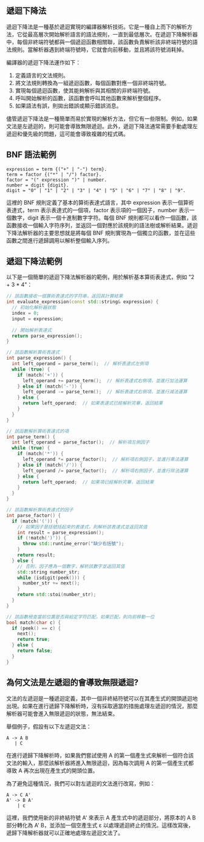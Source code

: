 ## 遞迴下降法

遞迴下降法是一種基於遞迴實現的編譯器解析技術。它是一種自上而下的解析方法，它從最高層次開始解析語言的語法規則，一直到最低層次。在遞迴下降解析器中，每個非終端符號都與一個遞迴函數相關聯，該函數負責解析該非終端符號的語法規則。當解析器遇到終端符號時，它就會向前移動，並且將該符號消耗掉。

編譯器的遞迴下降法運作如下：

1. 定義語言的文法規則。
2. 將文法規則轉換為一組遞迴函數，每個函數對應一個非終端符號。
3. 實現每個遞迴函數，使其能夠解析與其相關的非終端符號。
4. 呼叫開始解析的函數，該函數會呼叫其他函數來解析整個程序。
5. 如果語法有誤，則拋出錯誤或顯示錯誤消息。

儘管遞迴下降法是一種簡單而易於實現的解析方法，但它有一些限制。例如，如果文法是左遞迴的，則可能會導致無限遞迴。此外，遞迴下降法通常需要手動處理左遞迴和優先級的問題，這可能會導致複雜的程式碼。

## BNF 語法範例

```bnf
expression = term {("+" | "-") term}.
term = factor {("*" | "/") factor}.
factor = "(" expression ")" | number.
number = digit {digit}.
digit = "0" | "1" | "2" | "3" | "4" | "5" | "6" | "7" | "8" | "9".
```

這裡的 BNF 規則定義了基本的算術表達式語言，其中 expression 表示一個算術表達式，term 表示表達式的一個項，factor 表示項的一個因子，number 表示一個數字，digit 表示一個十進制數字字符。每個 BNF 規則都可以看作一個函數，該函數接收一個輸入字符序列，並返回一個對應於該規則的語法樹或解析結果。遞迴下降法解析器的主要思想就是將每個 BNF 規則實現為一個獨立的函數，並在這些函數之間進行遞歸調用以解析整個輸入序列。

## 遞迴下降法範例

以下是一個簡單的遞迴下降法解析器的範例，用於解析基本算術表達式，例如 "2 + 3 * 4"：

```cpp
// 該函數接收一個算術表達式的字符串，返回其計算結果
int evaluate_expression(const std::string& expression) {
  // 初始化解析器狀態
  index = 0;
  input = expression;
  
  // 開始解析表達式
  return parse_expression();
}

// 該函數解析算術表達式
int parse_expression() {
  int left_operand = parse_term();  // 解析表達式左側項
  while (true) {
    if (match('+')) {
      left_operand += parse_term();  // 解析表達式右側項，並進行加法運算
    } else if (match('-')) {
      left_operand -= parse_term();  // 解析表達式右側項，並進行減法運算
    } else {
      return left_operand;  // 如果表達式已經解析完畢，返回結果
    }
  }
}

// 該函數解析算術表達式的項
int parse_term() {
  int left_operand = parse_factor();  // 解析項左側因子
  while (true) {
    if (match('*')) {
      left_operand *= parse_factor();  // 解析項右側因子，並進行乘法運算
    } else if (match('/')) {
      left_operand /= parse_factor();  // 解析項右側因子，並進行除法運算
    } else {
      return left_operand;  // 如果項已經解析完畢，返回結果
    }
  }
}

// 該函數解析算術表達式的因子
int parse_factor() {
  if (match('(')) {
    // 如果因子是括號括起來的表達式，則解析該表達式並返回其值
    int result = parse_expression();
    if (!match(')')) {
      throw std::runtime_error("缺少右括號");
    }
    return result;
  } else {
    // 否則，因子應為一個數字，解析該數字並返回其值
    std::string number_str;
    while (isdigit(peek())) {
      number_str += next();
    }
    return std::stoi(number_str);
  }
}

// 該函數檢查當前位置是否與給定字符匹配，如果匹配，則向前移動一位
bool match(char c) {
  if (peek() == c) {
    next();
    return true;
  } else {
    return false;
  }
}
```

## 為何文法是左遞迴的會導致無限遞迴?

文法的左遞迴是一種遞迴定義，其中一個非終結符號可以在其產生式的開頭遞迴地出現。如果在進行遞歸下降解析時，沒有採取適當的措施處理左遞迴的情況，那麼解析器可能會進入無限遞迴的狀態，無法結束。

舉個例子，假設有以下左遞迴文法：

```bnf
A -> A B
   | C
```

在進行遞歸下降解析時，如果我們嘗試使用 A 的第一個產生式來解析一個符合該文法的輸入，那麼該解析器將進入無限遞迴，因為每次調用 A 的第一個產生式都導致 A 再次出現在產生式的開頭位置。

為了避免這種情況，我們可以對左遞迴的文法進行改寫，例如：

```bnf
A -> C A'
A' -> B A'
    | ε

```

這裡，我們使用新的非終結符號 A' 來表示 A 產生式中的遞迴部分，將原本的 A B 部分轉化為 A' B，並添加一個空產生式 ε 以處理遞迴終止的情況。這樣改寫後，遞歸下降解析器就可以正確地處理左遞迴文法了。